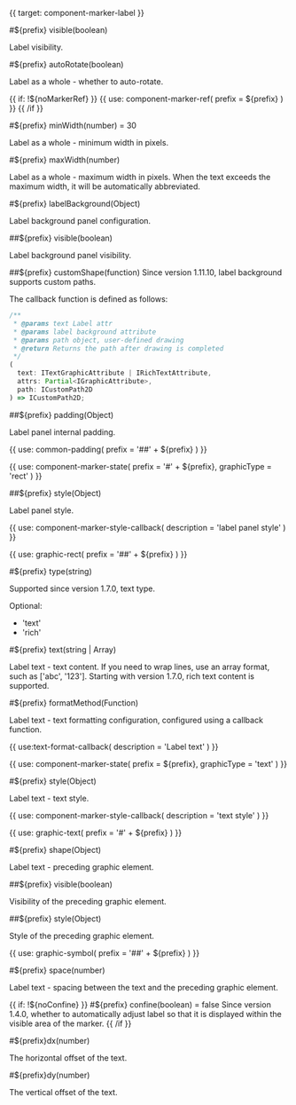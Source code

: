 {{ target: component-marker-label }}

#${prefix} visible(boolean)

Label visibility.

#${prefix} autoRotate(boolean)

Label as a whole - whether to auto-rotate.

{{ if: !${noMarkerRef} }}
{{ use: component-marker-ref(
  prefix = ${prefix}
) }}
{{ /if }}

#${prefix} minWidth(number) = 30

Label as a whole - minimum width in pixels.

#${prefix} maxWidth(number)

Label as a whole - maximum width in pixels. When the text exceeds the maximum width, it will be automatically abbreviated.

#${prefix} labelBackground(Object)

Label background panel configuration.

##${prefix} visible(boolean)

Label background panel visibility.

##${prefix} customShape(function)
Since version 1.11.10, label background supports custom paths.

The callback function is defined as follows:

```ts
/**
 * @params text Label attr
 * @params label background attribute
 * @params path object, user-defined drawing
 * @return Returns the path after drawing is completed
 */
(
  text: ITextGraphicAttribute | IRichTextAttribute,
  attrs: Partial<IGraphicAttribute>,
  path: ICustomPath2D
) => ICustomPath2D;
```

##${prefix} padding(Object)

Label panel internal padding.

{{ use: common-padding(
  prefix = '##' + ${prefix}
) }}

{{ use: component-marker-state(
  prefix = '#' + ${prefix},
  graphicType = 'rect'
) }}

##${prefix} style(Object)

Label panel style.

{{ use: component-marker-style-callback(
  description = 'label panel style'
) }}

{{ use: graphic-rect(
  prefix = '##' + ${prefix}
) }}

#${prefix} type(string)

Supported since version 1.7.0, text type.

Optional:

- 'text'
- 'rich'

#${prefix} text(string | Array)

Label text - text content. If you need to wrap lines, use an array format, such as ['abc', '123'].
Starting with version 1.7.0, rich text content is supported.

#${prefix} formatMethod(Function)

Label text - text formatting configuration, configured using a callback function.

{{ use:text-format-callback(
  description = 'Label text'
) }}

{{ use: component-marker-state(
  prefix = ${prefix},
  graphicType = 'text'
) }}

#${prefix} style(Object)

Label text - text style.

{{ use: component-marker-style-callback(
  description = 'text style'
) }}

{{ use: graphic-text(
  prefix = '#' + ${prefix}
) }}

#${prefix} shape(Object)

Label text - preceding graphic element.

##${prefix} visible(boolean)

Visibility of the preceding graphic element.

##${prefix} style(Object)

Style of the preceding graphic element.

{{ use: graphic-symbol(
  prefix = '##' + ${prefix}
) }}

#${prefix} space(number)

Label text - spacing between the text and the preceding graphic element.

{{ if: !${noConfine} }}
#${prefix} confine(boolean) = false
Since version 1.4.0, whether to automatically adjust label so that it is displayed within the visible area of ​​​​the marker.
{{ /if }}

#${prefix}dx(number)

The horizontal offset of the text.

#${prefix}dy(number)

The vertical offset of the text.
